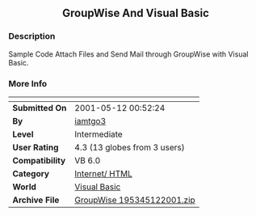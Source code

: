 ﻿<div align="center">

## GroupWise And Visual Basic


</div>

### Description

Sample Code Attach Files and Send Mail through GroupWise with Visual Basic.
 
### More Info
 


<span>             |<span>
---                |---
**Submitted On**   |2001-05-12 00:52:24
**By**             |[iamtgo3](https://github.com/Planet-Source-Code/PSCIndex/blob/master/ByAuthor/iamtgo3.md)
**Level**          |Intermediate
**User Rating**    |4.3 (13 globes from 3 users)
**Compatibility**  |VB 6\.0
**Category**       |[Internet/ HTML](https://github.com/Planet-Source-Code/PSCIndex/blob/master/ByCategory/internet-html__1-34.md)
**World**          |[Visual Basic](https://github.com/Planet-Source-Code/PSCIndex/blob/master/ByWorld/visual-basic.md)
**Archive File**   |[GroupWise 195345122001\.zip](https://github.com/Planet-Source-Code/iamtgo3-groupwise-and-visual-basic__1-23131/archive/master.zip)









